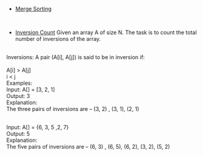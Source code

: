 *   [Merge Sorting](Merge.cxx)
</br>

*   [Inversion Count](InversionCount.cpp) Given an array A of size N. The task is to count the total number of inversions of the array.
</br>
Inversions: A pair (A[i], A[j]) is said to be in inversion if:
</br>
</br>A[i] > A[j]
</br>i < j
</br>Examples:
</br>Input: A[] = [3, 2, 1]
</br>Output: 3
</br>Explanation:
</br>
The three pairs of inversions are – (3, 2) , (3, 1), (2, 1)

</br>Input:  A[] = {6, 3, 5 ,2, 7}
</br>Output: 5
</br>Explanation:
</br>
The five pairs of inversions are – (6, 3) , (6, 5), (6, 2), (3, 2), (5, 2)